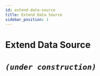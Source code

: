 ```yaml
---
id: extend-data-source  
title: Extend Data Source  
sidebar_position: 1
---
```


# Extend Data Source

# **_`(under construction)`_**